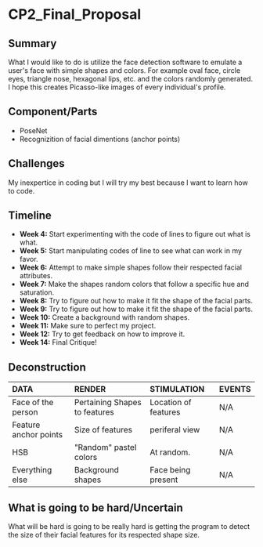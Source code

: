 # CP2_Final_Proposal
## Summary
What I would like to do is utilize the face detection software to emulate a user's face with simple shapes and colors. For example oval face, circle eyes, triangle nose, hexagonal lips, etc. and the colors randomly generated. I hope this creates Picasso-like images of every individual's profile.

## Component/Parts
* PoseNet
* Recognizition of facial dimentions (anchor points)

## Challenges
My inexpertice in coding but I will try my best because I want to learn how to code.

## Timeline
* **Week 4:**   Start experimenting with the code of lines to figure out what is what.
* **Week 5:**   Start manipulating codes of line to see what can work in my favor.
* **Week 6:**   Attempt to make simple shapes follow their respected facial attributes.
* **Week 7:**   Make the shapes random colors that follow a specific hue and saturation.
* **Week 8:**   Try to figure out how to make it fit the shape of the facial parts.
* **Week 9:**   Try to figure out how to make it fit the shape of the facial parts.
* **Week 10:**  Create a background with random shapes.
* **Week 11:**  Make sure to perfect my project.
* **Week 12:**  Try to get feedback on how to improve it.
* **Week 14:**  Final Critique!

## Deconstruction
|  DATA  |  RENDER  |  STIMULATION  |  EVENTS  |
| :---         |           :--- |        :--- |    :--- |
|  Face of the person  |  Pertaining Shapes to features  |  Location of features  | N/A  |
|  Feature anchor points  |  Size of features |  periferal view |  N/A  |
|  HSB  |  "Random" pastel colors  |  At random.  |  N/A  |
|  Everything else  |  Background shapes  |  Face being present  |  N/A  |

## What is going to be hard/Uncertain
What will be hard is going to be really hard is getting the program to detect the size of their facial features for its respected shape size.
